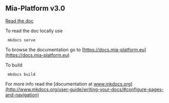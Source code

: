 ## Mia-Platform v3.0

[Read the doc](docs/index.md)

To read the doc locally use
```
 mkdocs serve
```

To browse the documentation go to [https://docs.mia-platform.eu](https://docs.mia-platform.eu)

To build 
```
 mkdocs build
```

For more info read the [documentation at www.mkdocs.org](http://www.mkdocs.org/user-guide/writing-your-docs/#configure-pages-and-navigation)

